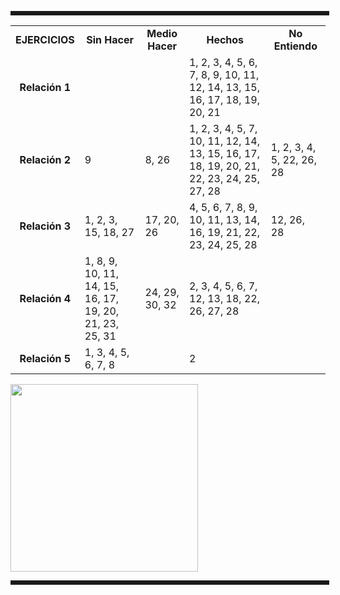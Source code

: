 <hr width="100%" color="#0000FF" style="border-style:dotted">
<table>
  <tr>
    <td align="center"><b>EJERCICIOS</b></td>
    <td align="center"><b>Sin Hacer</b></td>
    <td align="center"><b>Medio Hacer</b></td>
    <td align="center"><b>Hechos</b></td>
    <td align="center"><b>No Entiendo</b></td>
  </tr>
  <tr>
    <td align="center"><b>Relación 1</b></td>
    <td></td>
    <td></td>
    <td>1, 2, 3, 4, 5, 6, 7, 8, 9, 10, 11, 12, 14, 13, 15, 16, 17, 18, 19, 20, 21</td>
    <td></td>
  </tr>
  <tr>
    <td align="center"><b>Relación 2</b></td>
    <td>9</td>
    <td>8, 26</td>
    <td>1, 2, 3, 4, 5, 7, 10, 11, 12, 14, 13,  15, 16, 17, 18, 19, 20, 21, 22, 23, 24, 25, 27, 28</td>
    <td>1, 2, 3, 4, 5, 22, 26, 28</td>
  </tr>
  <tr>
    <td align="center"><b>Relación 3</b></td>
    <td>1, 2, 3, 15, 18, 27</td>
    <td>17, 20, 26</td>
    <td>4, 5, 6, 7, 8, 9, 10, 11, 13, 14,  16, 19, 21, 22, 23, 24, 25, 28</td>
    <td>12, 26, 28</td>
  </tr>
  <tr>
    <td align="center"><b>Relación 4</b></td>
    <td>1, 8, 9, 10, 11, 14, 15, 16, 17, 19, 20, 21, 23, 25, 31</td>
    <td>24, 29, 30, 32</td>
    <td>2, 3, 4, 5, 6, 7, 12, 13, 18, 22, 26, 27, 28</td>
    <td></td>
  </tr>
  <tr>
    <td align="center"><b>Relación 5</b></td>
    <td>1, 3, 4, 5, 6, 7, 8</td>
    <td></td>
    <td>2</td>
    <td></td>
</table>
<img src="https://media.giphy.com/media/NTur7XlVDUdqM/giphy.gif" width="300" />

<hr width="100%" color="#0000FF" style="border-style:dotted">
